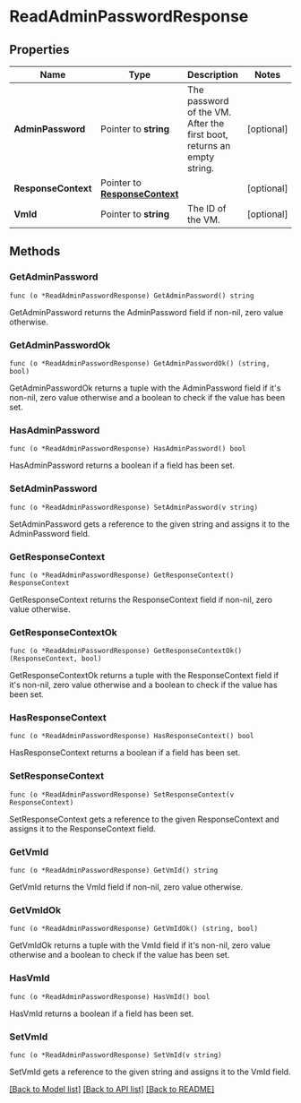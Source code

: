 # ReadAdminPasswordResponse

## Properties

Name | Type | Description | Notes
------------ | ------------- | ------------- | -------------
**AdminPassword** | Pointer to **string** | The password of the VM. After the first boot, returns an empty string. | [optional] 
**ResponseContext** | Pointer to [**ResponseContext**](ResponseContext.md) |  | [optional] 
**VmId** | Pointer to **string** | The ID of the VM. | [optional] 

## Methods

### GetAdminPassword

`func (o *ReadAdminPasswordResponse) GetAdminPassword() string`

GetAdminPassword returns the AdminPassword field if non-nil, zero value otherwise.

### GetAdminPasswordOk

`func (o *ReadAdminPasswordResponse) GetAdminPasswordOk() (string, bool)`

GetAdminPasswordOk returns a tuple with the AdminPassword field if it's non-nil, zero value otherwise
and a boolean to check if the value has been set.

### HasAdminPassword

`func (o *ReadAdminPasswordResponse) HasAdminPassword() bool`

HasAdminPassword returns a boolean if a field has been set.

### SetAdminPassword

`func (o *ReadAdminPasswordResponse) SetAdminPassword(v string)`

SetAdminPassword gets a reference to the given string and assigns it to the AdminPassword field.

### GetResponseContext

`func (o *ReadAdminPasswordResponse) GetResponseContext() ResponseContext`

GetResponseContext returns the ResponseContext field if non-nil, zero value otherwise.

### GetResponseContextOk

`func (o *ReadAdminPasswordResponse) GetResponseContextOk() (ResponseContext, bool)`

GetResponseContextOk returns a tuple with the ResponseContext field if it's non-nil, zero value otherwise
and a boolean to check if the value has been set.

### HasResponseContext

`func (o *ReadAdminPasswordResponse) HasResponseContext() bool`

HasResponseContext returns a boolean if a field has been set.

### SetResponseContext

`func (o *ReadAdminPasswordResponse) SetResponseContext(v ResponseContext)`

SetResponseContext gets a reference to the given ResponseContext and assigns it to the ResponseContext field.

### GetVmId

`func (o *ReadAdminPasswordResponse) GetVmId() string`

GetVmId returns the VmId field if non-nil, zero value otherwise.

### GetVmIdOk

`func (o *ReadAdminPasswordResponse) GetVmIdOk() (string, bool)`

GetVmIdOk returns a tuple with the VmId field if it's non-nil, zero value otherwise
and a boolean to check if the value has been set.

### HasVmId

`func (o *ReadAdminPasswordResponse) HasVmId() bool`

HasVmId returns a boolean if a field has been set.

### SetVmId

`func (o *ReadAdminPasswordResponse) SetVmId(v string)`

SetVmId gets a reference to the given string and assigns it to the VmId field.


[[Back to Model list]](../README.md#documentation-for-models) [[Back to API list]](../README.md#documentation-for-api-endpoints) [[Back to README]](../README.md)


